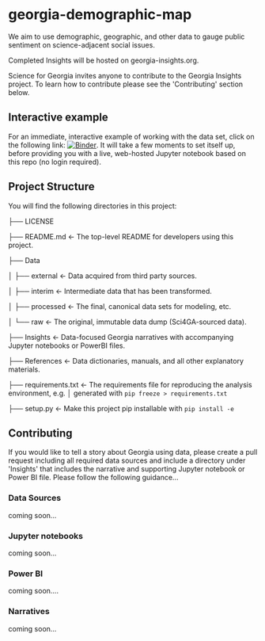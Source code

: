 # georgia-demographic-map

We aim to use demographic, geographic, and other data to gauge public sentiment on science-adjacent social issues.

Completed Insights will be hosted on georgia-insights.org.

Science for Georgia invites anyone to contribute to the Georgia Insights project. To learn how to contribute please see the 'Contributing' section below.

## Interactive example

For an immediate, interactive example of working with the data set, click on the following link: [![Binder](https://mybinder.org/badge_logo.svg)](https://mybinder.org/v2/gh/sci4ga/georgia-demographic-map/main?filepath=GettingStarted/Demo1.ipynb). It will take a few moments to set itself up, before providing you with a live, web-hosted Jupyter notebook based on this repo (no login required).

## Project Structure

You will find the following directories in this project:

├── LICENSE

├── README<nolink>.md          <- The top-level README for developers using this project.

├── Data

│   ├── external       <- Data acquired from third party sources.

│   ├── interim        <- Intermediate data that has been transformed.

│   ├── processed      <- The final, canonical data sets for modeling, etc.

│   └── raw            <- The original, immutable data dump (Sci4GA-sourced data).

├── Insights         <- Data-focused Georgia narratives with accompanying Jupyter notebooks or PowerBI files.

├── References         <- Data dictionaries, manuals, and all other explanatory materials.

├── requirements.txt   <- The requirements file for reproducing the analysis environment, e.g.
│                         generated with `pip freeze > requirements.txt`

├── setup<nolink>.py           <- Make this project pip installable with `pip install -e`

## Contributing

If you would like to tell a story about Georgia using data, please create a pull request including all required data sources and include a directory under 'Insights' that includes the narrative and supporting Jupyter notebook or Power BI file. Please follow the following guidance...

### Data Sources
coming soon...

### Jupyter notebooks
coming soon...

### Power BI
coming soon....

### Narratives

coming soon...